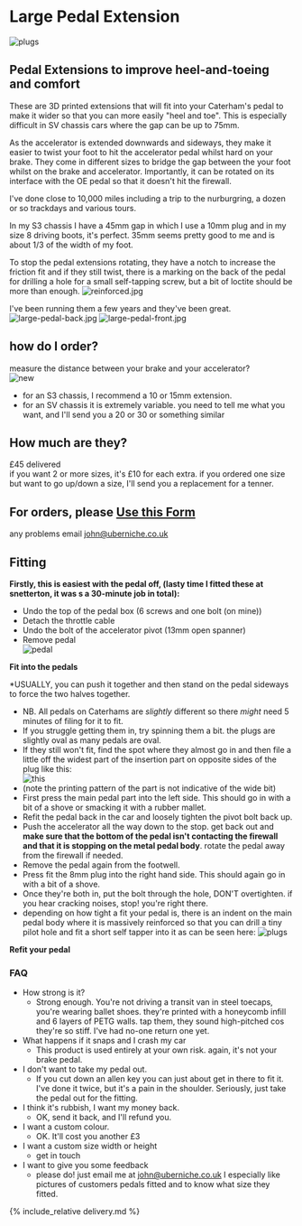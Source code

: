 # Large Pedal Extension
![plugs](img/pedal-box-header.jpg)

## Pedal Extensions to improve heel-and-toeing and comfort
These are 3D printed extensions that will fit into your Caterham's pedal to make it wider so that you can more easily "heel and toe". This is especially difficult in SV chassis cars where the gap can be up to 75mm.

As the accelerator is extended downwards and sideways, they make it easier to twist your foot to hit the accelerator pedal whilst hard on your brake. They come in different sizes to bridge the gap between the your foot whilst on the brake and accelerator. Importantly, it can be rotated on its interface with the OE pedal so that it doesn't hit the firewall.

I've done close to 10,000 miles including a trip to the nurburgring, a dozen or so trackdays and various tours.


In my S3 chassis I have a 45mm gap in which I use a 10mm plug and in my size 8 driving boots, it's perfect. 35mm seems pretty good to me and is about 1/3 of the width of my foot.

To stop the pedal extensions rotating, they have a notch to increase the friction fit and if they still twist, there is a marking on the back of the pedal for drilling a hole for a small self-tapping screw, but a bit of loctite should be more than enough.
![reinforced.jpg](img/reinforced.jpg)

I've been running them a few years and they've been great. 
![large-pedal-back.jpg](img/large-pedal-back.jpg)
![large-pedal-front.jpg](img/large-pedal-front.jpg)
## how do I order?

measure the distance between your brake and your accelerator?  
![new](img/measure-s3.jpeg)
* for an S3 chassis, I recommend a 10 or 15mm extension.
* for an SV chassis it is extremely variable. you need to tell me what you want, and I'll send you a 20 or 30 or something similar

## How much are they?
£45 delivered<br>
if you want 2 or more sizes, it's £10 for each extra. if you ordered one size but want to go up/down a size, I'll send you a replacement for a tenner.

## For orders, please [Use this Form](https://forms.gle/Bi147cGau4G2gFRY8)
any problems email john@uberniche.co.uk

## Fitting
**Firstly, this is easiest with the pedal off, (lasty time I fitted these at snetterton, it was s a 30-minute job in total):**
* Undo the top of the pedal box (6 screws and one bolt (on mine))
* Detach the throttle cable
* Undo the bolt of the accelerator pivot (13mm open spanner)
* Remove pedal
  <br/>
  ![pedal](img/large-pedal.jpeg)
  <br/>

**Fit into the pedals**

*USUALLY, you can push it together and then stand on the pedal sideways to force the two halves together.
* NB. All pedals on Caterhams are _slightly_ different so there _might_ need 5 minutes of filing for it to fit.
* If you struggle getting them in, try spinning them a bit. the plugs are slightly oval as many pedals are oval.
* If they still won't fit, find the spot where they almost go in and then file a little off the widest part of the insertion part on opposite sides of the plug like this:
  <br/>
  ![this](img/filed.jpeg)
  <br/>
* (note the printing pattern of the part is not indicative of the wide bit)
* First press the main pedal part into the left side. This should go in with a bit of a shove or smacking it with a rubber mallet.
* Refit the pedal back in the car and loosely tighten the pivot bolt back up. 
* Push the accelerator all the way down to the stop. get back out and **make sure that the bottom of the pedal isn't contacting the firewall and that it is stopping on the metal pedal body**. rotate the pedal away from the firewall if needed. 
* Remove the pedal again from the footwell.
* Press fit the 8mm plug into the right hand side. This should again go in with a bit of a shove.
* Once they're both in, put the bolt through the hole, DON'T overtighten. if you hear cracking noises, stop! you're right there.
* depending on how tight a fit your pedal is, there is an indent on the main pedal body where it is massively reinforced so that you can drill a tiny pilot hole and fit a short self tapper into it as can be seen here: ![plugs](img/reinforced.jpg)

**Refit your pedal**

### FAQ
- How strong is it?
  - Strong enough. You're not driving a transit van in steel toecaps, you're wearing ballet shoes. they're printed with a honeycomb infill and 6 layers of PETG walls. tap them, they sound high-pitched cos they're so stiff. I've had no-one return one yet.
- What happens if it snaps and I crash my car
  - This product is used entirely at your own risk. again, it's not your brake pedal.
- I don't want to take my pedal out.
  - If you cut down an allen key you can just about get in there to fit it. I've done it twice, but it's a pain in the shoulder. Seriously, just take the pedal out for the fitting.
- I think it's rubbish, I want my money back.
  - OK, send it back, and I'll refund you.
- I want a custom colour.
  - OK. It'll cost you another £3
- I want a custom size width or height
  - get in touch
- I want to give you some feedback
  - please do! just email me at john@uberniche.co.uk I especially like pictures of customers pedals fitted and to know what size they fitted.

{% include_relative delivery.md %}